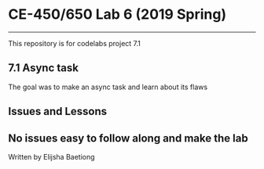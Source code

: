 # CE-450/650 Lab 6 (2019 Spring)
---
This repository is for codelabs project 7.1
 
## 7.1 Async task
 
The goal was to make an async task and learn about its flaws
 
## Issues and Lessons
No issues easy to follow along and make the lab
---
Written by Elijsha Baetiong
